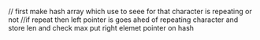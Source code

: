 // first make hash array which use to seee for that character is repeating or not
//if repeat then left pointer is goes ahed of repeating character
and store len and check max
put right elemet pointer on hash 
​
